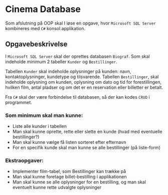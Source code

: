 # Cinema Database
Som afslutning på OOP skal I løse en opgave, hvor `Microsoft SQL Server` kombineres med `C#` konsol applikation.
## Opgavebeskrivelse
I `Microsoft SQL Server` skal der oprettes databasen `Biograf`. Som skal indeholde minimum 2 tabeller `Kunder` og `Bestillinger`.

Tabellen `Kunder` skal indeholde oplysninger på kunden: navn, kontaktoplysninger, kundetype og tilsvarende.
Tabellen `Bestillinger`, skal indeholde oplysning om kunden, oplysning om dato og tid for forestillingen, hvilken film, antal pladser og om det er en reservation eller billetter er betalt.

Fra `C#` skal der være forbindelse til databasen, så der kan kodes `CRUD` i programmet.

### Som minimum skal man kunne:
- Liste alle kunder i tabellen
- Man skal kunne oprette, rette eller slette en kunde (hvad med eventuelle bestillinger?)
- Man skal kunne vælge få listen sorteret efter efternavn
- For en specifik kunde skal man kunne se alle bestillinger (på liste-form)
 

### Ekstraopgaver:
- Implementer film-tabel, som Bestillinger kan trække på
- Man skal kunne foretage billet-bestilling i applikationen
- Man skal kunne se alle oplysninger for en bestilling, og man skal eventuelt kunne rette udvalgte oplysninger
